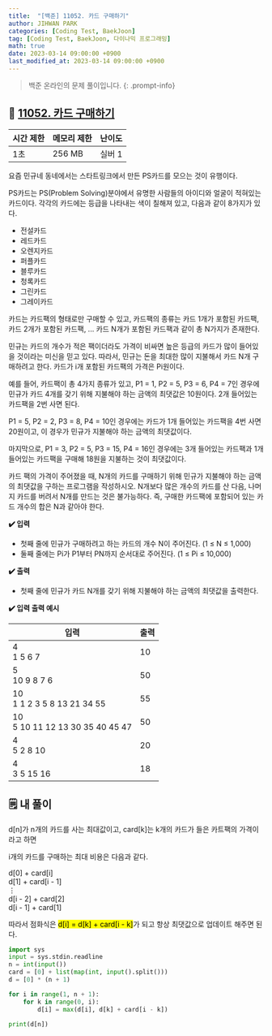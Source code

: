 ```yaml
---
title:  "[백준] 11052. 카드 구매하기"
author: JIHWAN PARK
categories: [Coding Test, BaekJoon]
tag: [Coding Test, BaekJoon, 다이나믹 프로그래밍]
math: true
date: 2023-03-14 09:00:00 +0900
last_modified_at: 2023-03-14 09:00:00 +0900
---
```

> 백준 온라인의 문제 풀이입니다.
{: .prompt-info}

## 📖 <a href='https://www.acmicpc.net/problem/11052' target='_blank'>11052. 카드 구매하기</a>

|시간 제한|메모리 제한|난이도|
|---|---|---|
|1초|256 MB|실버 1|

요즘 민규네 동네에서는 스타트링크에서 만든 PS카드를 모으는 것이 유행이다.

PS카드는 PS(Problem Solving)분야에서 유명한 사람들의 아이디와 얼굴이 적혀있는 카드이다. 각각의 카드에는 등급을 나타내는 색이 칠해져 있고, 다음과 같이 8가지가 있다.

- 전설카드
- 레드카드
- 오렌지카드
- 퍼플카드
- 블루카드
- 청록카드
- 그린카드
- 그레이카드

카드는 카드팩의 형태로만 구매할 수 있고, 카드팩의 종류는 카드 1개가 포함된 카드팩, 카드 2개가 포함된 카드팩, ... 카드 N개가 포함된 카드팩과 같이 총 N가지가 존재한다.

민규는 카드의 개수가 적은 팩이더라도 가격이 비싸면 높은 등급의 카드가 많이 들어있을 것이라는 미신을 믿고 있다. 따라서, 민규는 돈을 최대한 많이 지불해서 카드 N개 구매하려고 한다. 카드가 i개 포함된 카드팩의 가격은 Pi원이다.

예를 들어, 카드팩이 총 4가지 종류가 있고, P1 = 1, P2 = 5, P3 = 6, P4 = 7인 경우에 민규가 카드 4개를 갖기 위해 지불해야 하는 금액의 최댓값은 10원이다. 2개 들어있는 카드팩을 2번 사면 된다.

P1 = 5, P2 = 2, P3 = 8, P4 = 10인 경우에는 카드가 1개 들어있는 카드팩을 4번 사면 20원이고, 이 경우가 민규가 지불해야 하는 금액의 최댓값이다.

마지막으로, P1 = 3, P2 = 5, P3 = 15, P4 = 16인 경우에는 3개 들어있는 카드팩과 1개 들어있는 카드팩을 구매해 18원을 지불하는 것이 최댓값이다.

카드 팩의 가격이 주어졌을 때, N개의 카드를 구매하기 위해 민규가 지불해야 하는 금액의 최댓값을 구하는 프로그램을 작성하시오. N개보다 많은 개수의 카드를 산 다음, 나머지 카드를 버려서 N개를 만드는 것은 불가능하다. 즉, 구매한 카드팩에 포함되어 있는 카드 개수의 합은 N과 같아야 한다.

**✔️ 입력**

- 첫째 줄에 민규가 구매하려고 하는 카드의 개수 N이 주어진다. (1 ≤ N ≤ 1,000)
- 둘째 줄에는 Pi가 P1부터 PN까지 순서대로 주어진다. (1 ≤ Pi ≤ 10,000)

**✔️ 출력**

- 첫째 줄에 민규가 카드 N개를 갖기 위해 지불해야 하는 금액의 최댓값을 출력한다.

**✔️ 입력 출력 예시**

|입력|출력|
|---|---|
|4<br>1 5 6 7|10|
|5<br>10 9 8 7 6|50|
|10<br>1 1 2 3 5 8 13 21 34 55|55|
|10<br>5 10 11 12 13 30 35 40 45 47|50|
|4<br>5 2 8 10|20|
|4<br>3 5 15 16|18|


## 🗒️ 내 풀이
d[n]가 n개의 카드를 사는 최대값이고, card[k]는 k개의 카드가 들은 카트팩의 가격이라고 하면

i개의 카드를 구매하는 최대 비용은 다음과 같다.

d[0] + card[i]<br>
d[1] + card[i - 1]<br>
$\vdots$<br>
d[i - 2] + card[2]<br>
d[i - 1] + card[1]

따라서 점화식은 <mark>d[i] = d[k] + card[i - k]</mark>가 되고 항상 최댓값으로 업데이트 해주면 된다.

```python
import sys
input = sys.stdin.readline
n = int(input())
card = [0] + list(map(int, input().split()))
d = [0] * (n + 1)

for i in range(1, n + 1):
    for k in range(0, i):
        d[i] = max(d[i], d[k] + card[i - k])

print(d[n])
```